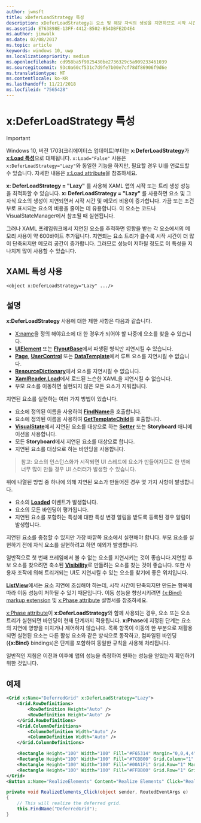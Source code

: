 ```yaml
---
author: jwmsft
title: xDeferLoadStrategy 특성
description: xDeferLoadStrategy는 요소 및 해당 자식의 생성을 지연하므로 시작 시간은 감소하고 메모리 사용량은 약간 늘어납니다.영향을 받는 각 요소는 메모리 사용량에 약 600바이트를 추가합니다.
ms.assetid: E763898E-13FF-4412-B502-B54DBFE2D4E4
ms.author: jimwalk
ms.date: 02/08/2017
ms.topic: article
keywords: windows 10, uwp
ms.localizationpriority: medium
ms.openlocfilehash: cd958ba5f9025430be2736329c5a909233461039
ms.sourcegitcommit: 93c0a60cf531c7d9fe7b00e7cf78df86906f9d6e
ms.translationtype: MT
ms.contentlocale: ko-KR
ms.lasthandoff: 11/21/2018
ms.locfileid: "7565428"
---
```

# <a name="xdeferloadstrategy-attribute"></a>x:DeferLoadStrategy 특성

> [!IMPORTANT]
> Windows 10, 버전 1703(크리에이터스 업데이트)부터는 **x:DeferLoadStrategy**가 [**x:Load 특성**](x-load-attribute.md)으로 대체됩니다. `x:Load="False"` 사용은 `x:DeferLoadStrategy="Lazy"`와 동일한 기능을 하지만, 필요할 경우 UI를 언로드할 수 있습니다. 자세한 내용은 [x:Load attribute](x-load-attribute.md)을 참조하세요.

**x: DeferLoadStrategy = "Lazy"** 를 사용해 XAML 앱의 시작 또는 트리 생성 성능을 최적화할 수 있습니다. **x: DeferLoadStrategy = "Lazy"** 를 사용하면 요소 및 그 자식 요소의 생성이 지연되면서 시작 시간 및 메모리 비용이 증가합니다. 가끔 또는 조건부로 표시되는 요소의 비용을 줄이는 데 유용합니다. 이 요소는 코드나 VisualStateManager에서 참조될 때 실현됩니다.

그러나 XAML 프레임워크에서 지연된 요소를 추적하면 영향을 받는 각 요소에서의 메모리 사용이 약 600바이트 추가됩니다. 지연되는 요소 트리가 클수록 시작 시간이 더 많이 단축되지만 메모리 공간이 증가합니다. 그러므로 성능이 저하될 정도로 이 특성을 지나치게 많이 사용할 수 있습니다.

## <a name="xaml-attribute-usage"></a>XAML 특성 사용

``` syntax
<object x:DeferLoadStrategy="Lazy" .../>
```

## <a name="remarks"></a>설명

**x:DeferLoadStrategy** 사용에 대한 제한 사항은 다음과 같습니다.

- [X:name](x-name-attribute.md)을 정의 해야요소에 대 한 경우가 되어야 할 나중에 요소를 찾을 수 있습니다.
- [**UIElement**](https://msdn.microsoft.com/library/windows/apps/br208911) 또는 [**FlyoutBase**](https://msdn.microsoft.com/library/windows/apps/dn279249)에서 파생된 형식만 지연시킬 수 있습니다.
- [**Page**](https://msdn.microsoft.com/library/windows/apps/windows.ui.xaml.controls.page), [**UserControl**](https://msdn.microsoft.com/library/windows/apps/windows.ui.xaml.controls.usercontrol) 또는 [**DataTemplate**](https://msdn.microsoft.com/library/windows/apps/br242348)에서 루트 요소를 지연시킬 수 없습니다.
- [**ResourceDictionary**](https://msdn.microsoft.com/library/windows/apps/br208794)에서 요소를 지연시킬 수 없습니다.
- [**XamlReader.Load**](https://msdn.microsoft.com/library/windows/apps/br228048)에서 로드된 느슨한 XAML을 지연시킬 수 없습니다.
- 부모 요소를 이동하면 실현되지 않은 모든 요소가 지워집니다.

지연된 요소를 실현하는 여러 가지 방법이 있습니다.

- 요소에 정의된 이름을 사용하여 [**FindName**](https://msdn.microsoft.com/library/windows/apps/br208715)을 호출합니다.
- 요소에 정의된 이름을 사용하여 [**GetTemplateChild**](https://msdn.microsoft.com/library/windows/apps/br209416)를 호출합니다.
- [**VisualState**](https://msdn.microsoft.com/library/windows/apps/br209007)에서 지연된 요소를 대상으로 하는 [**Setter**](https://msdn.microsoft.com/library/windows/apps/br208817) 또는 **Storyboard** 애니메이션을 사용합니다.
- 모든 **Storyboard**에서 지연된 요소를 대상으로 합니다.
- 지연된 요소를 대상으로 하는 바인딩을 사용합니다.

> 참고: 요소의 인스턴스화가 시작되면 UI 스레드에 요소가 만들어지므로 한 번에 너무 많이 만들 경우 UI 스터터가 발생할 수 있습니다.

위에 나열된 방법 중 하나에 의해 지연된 요소가 만들어진 경우 몇 가지 사항이 발생합니다.

- 요소의 [**Loaded**](https://msdn.microsoft.com/library/windows/apps/br208723) 이벤트가 발생합니다.
- 요소의 모든 바인딩이 평가됩니다.
- 지연된 요소를 포함하는 특성에 대한 특성 변경 알림을 받도록 등록된 경우 알림이 발생합니다.

지연된 요소를 중첩할 수 있지만 가장 바깥쪽 요소에서 실현해야 합니다. 부모 요소를 실현하기 전에 자식 요소를 실현하려고 하면 예외가 발생합니다.

일반적으로 첫 번째 프레임에서 볼 수 없는 요소를 지연시키는 것이 좋습니다.지연할 후보 요소를 찾으려면 축소된 [**Visibility**](https://msdn.microsoft.com/library/windows/apps/br208992)로 만들려는 요소를 찾는 것이 좋습니다. 또한 사용자 조작에 의해 트리거되는 UI도 지연시킬 수 있는 요소를 찾기에 좋은 위치입니다.

[**ListView**](https://msdn.microsoft.com/library/windows/apps/br242878)에서는 요소 지연에 조심해야 하는데, 시작 시간이 단축되지만 만드는 항목에 따라 이동 성능이 저하될 수 있기 때문입니다. 이동 성능을 향상시키려면 [{x:Bind} markup extension](x-bind-markup-extension.md) 및 [x:Phase attribute](x-phase-attribute.md) 설명서를 참조하세요.

[x:Phase attribute](x-phase-attribute.md)이 **x:DeferLoadStrategy**와 함께 사용되는 경우, 요소 또는 요소 트리가 실현되면 바인딩이 현재 단계까지 적용됩니다. **x:Phase**에 지정된 단계는 요소의 지연에 영향을 미치거나 제어하지 않습니다. 목록 항목이 이동의 한 부분으로 재활용되면 실현된 요소는 다른 활성 요소와 같은 방식으로 동작하고, 컴파일된 바인딩(**{x:Bind}** bindings)은 단계를 포함하여 동일한 규칙을 사용해 처리됩니다.

일반적인 지침은 이전과 이후에 앱의 성능을 측정하여 원하는 성능을 얻었는지 확인하기 위한 것입니다.

## <a name="example"></a>예제

```xml
<Grid x:Name="DeferredGrid" x:DeferLoadStrategy="Lazy">
    <Grid.RowDefinitions>
        <RowDefinition Height="Auto" />
        <RowDefinition Height="Auto" />
    </Grid.RowDefinitions>
    <Grid.ColumnDefinitions>
        <ColumnDefinition Width="Auto" />
        <ColumnDefinition Width="Auto" />
    </Grid.ColumnDefinitions>

    <Rectangle Height="100" Width="100" Fill="#F65314" Margin="0,0,4,4" />
    <Rectangle Height="100" Width="100" Fill="#7CBB00" Grid.Column="1" Margin="4,0,0,4" />
    <Rectangle Height="100" Width="100" Fill="#00A1F1" Grid.Row="1" Margin="0,4,4,0" />
    <Rectangle Height="100" Width="100" Fill="#FFBB00" Grid.Row="1" Grid.Column="1" Margin="4,4,0,0" />
</Grid>
<Button x:Name="RealizeElements" Content="Realize Elements" Click="RealizeElements_Click"/>
```

```csharp
private void RealizeElements_Click(object sender, RoutedEventArgs e)
{
    // This will realize the deferred grid.
    this.FindName("DeferredGrid");
}
```

